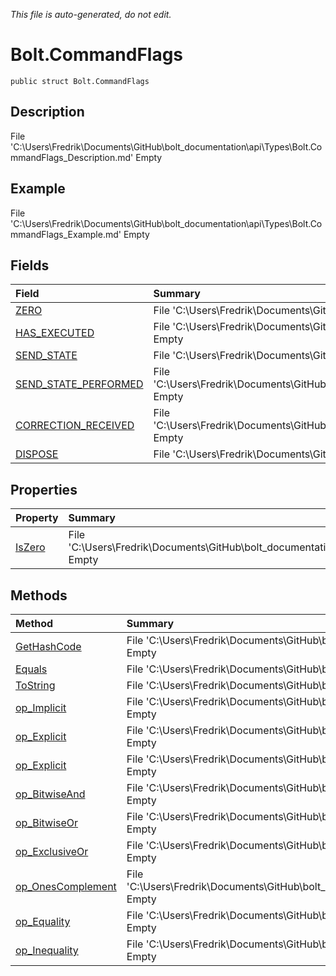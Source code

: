 *This file is auto-generated, do not edit.*

# Bolt.CommandFlags
`public struct Bolt.CommandFlags`
## Description
File 'C:\Users\Fredrik\Documents\GitHub\bolt_documentation\api\Types\Bolt.CommandFlags_Description.md' Empty
## Example
File 'C:\Users\Fredrik\Documents\GitHub\bolt_documentation\api\Types\Bolt.CommandFlags_Example.md' Empty
## Fields
| Field | Summary |
|:-----|:--------|
|[ZERO](Bolt.CommandFlags/F/ZERO.md)|File 'C:\Users\Fredrik\Documents\GitHub\bolt_documentation\api\Types\Bolt.CommandFlags\F\ZERO_Summary.md' Empty|
|[HAS_EXECUTED](Bolt.CommandFlags/F/HAS_EXECUTED.md)|File 'C:\Users\Fredrik\Documents\GitHub\bolt_documentation\api\Types\Bolt.CommandFlags\F\HAS_EXECUTED_Summary.md' Empty|
|[SEND_STATE](Bolt.CommandFlags/F/SEND_STATE.md)|File 'C:\Users\Fredrik\Documents\GitHub\bolt_documentation\api\Types\Bolt.CommandFlags\F\SEND_STATE_Summary.md' Empty|
|[SEND_STATE_PERFORMED](Bolt.CommandFlags/F/SEND_STATE_PERFORMED.md)|File 'C:\Users\Fredrik\Documents\GitHub\bolt_documentation\api\Types\Bolt.CommandFlags\F\SEND_STATE_PERFORMED_Summary.md' Empty|
|[CORRECTION_RECEIVED](Bolt.CommandFlags/F/CORRECTION_RECEIVED.md)|File 'C:\Users\Fredrik\Documents\GitHub\bolt_documentation\api\Types\Bolt.CommandFlags\F\CORRECTION_RECEIVED_Summary.md' Empty|
|[DISPOSE](Bolt.CommandFlags/F/DISPOSE.md)|File 'C:\Users\Fredrik\Documents\GitHub\bolt_documentation\api\Types\Bolt.CommandFlags\F\DISPOSE_Summary.md' Empty|
## Properties
| Property | Summary |
|:-----|:--------|
|[IsZero](Bolt.CommandFlags/P/IsZero.md)|File 'C:\Users\Fredrik\Documents\GitHub\bolt_documentation\api\Types\Bolt.CommandFlags\P\IsZero_Summary.md' Empty|
## Methods
| Method | Summary |
|:-----|:--------|
|[GetHashCode](Bolt.CommandFlags/M/GetHashCode.md)|File 'C:\Users\Fredrik\Documents\GitHub\bolt_documentation\api\Types\Bolt.CommandFlags\M\GetHashCode_Summary.md' Empty|
|[Equals](Bolt.CommandFlags/M/Equals.md)|File 'C:\Users\Fredrik\Documents\GitHub\bolt_documentation\api\Types\Bolt.CommandFlags\M\Equals_Summary.md' Empty|
|[ToString](Bolt.CommandFlags/M/ToString.md)|File 'C:\Users\Fredrik\Documents\GitHub\bolt_documentation\api\Types\Bolt.CommandFlags\M\ToString_Summary.md' Empty|
|[op_Implicit](Bolt.CommandFlags/M/op_Implicit.md)|File 'C:\Users\Fredrik\Documents\GitHub\bolt_documentation\api\Types\Bolt.CommandFlags\M\op_Implicit_Summary.md' Empty|
|[op_Explicit](Bolt.CommandFlags/M/op_Explicit.md)|File 'C:\Users\Fredrik\Documents\GitHub\bolt_documentation\api\Types\Bolt.CommandFlags\M\op_Explicit_Summary.md' Empty|
|[op_Explicit](Bolt.CommandFlags/M/op_Explicit.md)|File 'C:\Users\Fredrik\Documents\GitHub\bolt_documentation\api\Types\Bolt.CommandFlags\M\op_Explicit_Summary.md' Empty|
|[op_BitwiseAnd](Bolt.CommandFlags/M/op_BitwiseAnd.md)|File 'C:\Users\Fredrik\Documents\GitHub\bolt_documentation\api\Types\Bolt.CommandFlags\M\op_BitwiseAnd_Summary.md' Empty|
|[op_BitwiseOr](Bolt.CommandFlags/M/op_BitwiseOr.md)|File 'C:\Users\Fredrik\Documents\GitHub\bolt_documentation\api\Types\Bolt.CommandFlags\M\op_BitwiseOr_Summary.md' Empty|
|[op_ExclusiveOr](Bolt.CommandFlags/M/op_ExclusiveOr.md)|File 'C:\Users\Fredrik\Documents\GitHub\bolt_documentation\api\Types\Bolt.CommandFlags\M\op_ExclusiveOr_Summary.md' Empty|
|[op_OnesComplement](Bolt.CommandFlags/M/op_OnesComplement.md)|File 'C:\Users\Fredrik\Documents\GitHub\bolt_documentation\api\Types\Bolt.CommandFlags\M\op_OnesComplement_Summary.md' Empty|
|[op_Equality](Bolt.CommandFlags/M/op_Equality.md)|File 'C:\Users\Fredrik\Documents\GitHub\bolt_documentation\api\Types\Bolt.CommandFlags\M\op_Equality_Summary.md' Empty|
|[op_Inequality](Bolt.CommandFlags/M/op_Inequality.md)|File 'C:\Users\Fredrik\Documents\GitHub\bolt_documentation\api\Types\Bolt.CommandFlags\M\op_Inequality_Summary.md' Empty|
